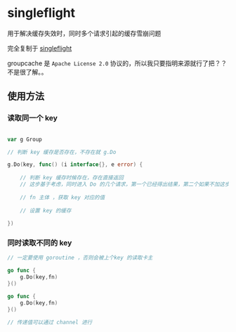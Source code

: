 # singleflight 

用于解决缓存失效时，同时多个请求引起的缓存雪崩问题  

完全复制于 [singleflight](https://github.com/golang/groupcache/tree/master/singleflight)     

groupcache 是 `Apache License 2.0` 协议的，所以我只要指明来源就行了把？？不是很了解。。  


## 使用方法  

### 读取同一个 key  
```go

var g Group 

// 判断 key 缓存是否存在，不存在就 g.Do

g.Do(key, func() (i interface{}, e error) {
	
	// 判断 key 缓存时候存在，存在直接返回 
	// 这步基于考虑，同时进入 Do 的几个请求，第一个已经得出结果，第二个如果不加这步，会再次执行 fn 的
	
	// fn 主体 ，获取 key 对应的值
	
	// 设置 key 的缓存
	
})


```

### 同时读取不同的 key  

```go
// 一定要使用 goroutine ，否则会被上个key 的读取卡主

go func {
	g.Do(key,fn)
}()

go func {
	g.Do(key,fn)
}()

// 传递值可以通过 channel 进行
```




